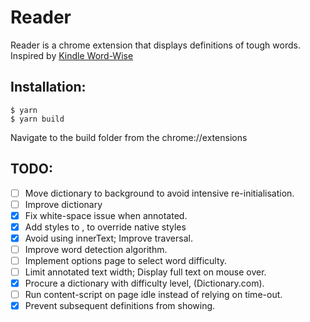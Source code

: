 Reader
======

Reader is a chrome extension that displays definitions of tough words. Inspired by [Kindle Word-Wise](https://www.amazon.com/gp/feature.html?ie=UTF8&docId=1002989731)

## Installation:

```
$ yarn
$ yarn build
```

Navigate to the build folder from the chrome://extensions

## TODO:

- [ ] Move dictionary to background to avoid intensive re-initialisation.
- [ ] Improve dictionary
- [x] Fix white-space issue when annotated.
- [x] Add styles to <ruby>, to override native styles
- [x] Avoid using innerText; Improve traversal.
- [ ] Improve word detection algorithm.
- [ ] Implement options page to select word difficulty.
- [ ] Limit annotated text width; Display full text on mouse over.
- [x] Procure a dictionary with difficulty level, (Dictionary.com).
- [ ] Run content-script on page idle instead of relying on time-out.
- [x] Prevent subsequent definitions from showing.

